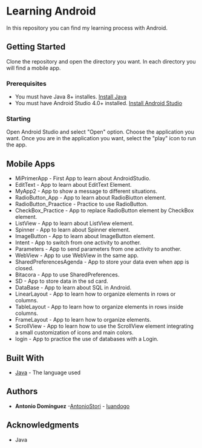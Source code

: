 # Learning Android

In this repository you can find my learning process with Android.

## Getting Started

Clone the repository and open the directory you want. In each directory you will find a mobile app.

### Prerequisites

* You must have Java 8+ installes. [Install Java](https://www.java.com/en/download/)
* You must have Android Studio 4.0+ installed. [Install Android Studio](https://developer.android.com/studio#downloads) 


### Starting

Open Android Studio and select "Open" option. Choose the application you want.
Once you are in the application you want, select the "play" icon to run the app.

## Mobile Apps

* MiPrimerApp - First App to learn about AndroidStudio.
* EditText - App to learn about EditText Element.
* MyApp2 - App to show a message to different situations.
* RadioButton_App - App to learn about RadioBiutton element.
* RadioButton_Praactice - Practice to use RadioButton.
* CheckBox_Practice - App to replace RadioButton element by CheckBox element.
* ListView - App to learn about ListView element.
* Spinner - App to learn about Spinner element.
* ImageButton - App to learn about ImageButton element.
* Intent - App to switch from one activity to another.
* Parameters - App to send parameters from one activity to another.
* WebView - App to use WebView in the same app.
* SharedPreferencesAgenda - App to store your data even when app is closed.
* Bitacora - App to use SharedPreferences.
* SD - App to store data in the sd card.
* DataBase - App to learn about SQL in Android.
* LinearLayout - App to learn how to organize elements in rows or columns.
* TableLayout - App to learn how to organize elements in rows inside columns.
* FrameLayout - App to learn how to organize elements.
* ScrollView - App to learn how to use the ScrollView element integrating a small customization of icons and main colors.
* login - App to practice the use of databases with a Login.


## Built With

* [Java](https://www.java.com/es/) - The language used


## Authors

* **Antonio Domínguez** -[AntonioStori](https://github.com/AntonioStori)  - [luandogo](https://github.com/luandogo/)


## Acknowledgments

* Java